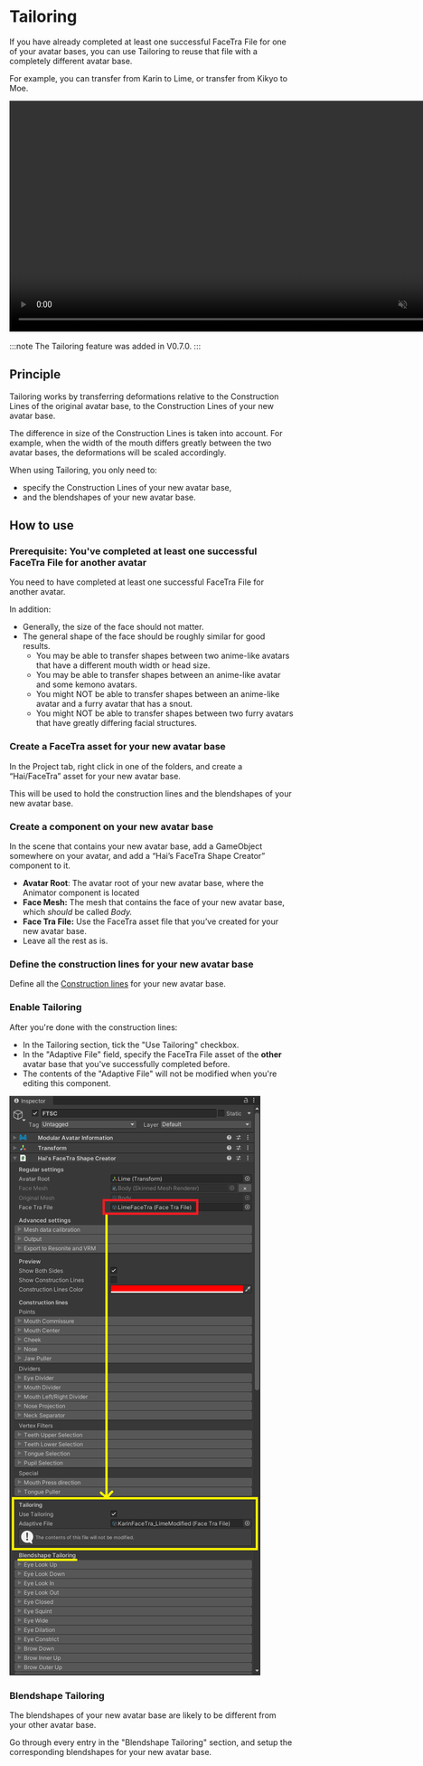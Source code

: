 ﻿---
sidebar_position: 7
---

# Tailoring

If you have already completed at least one successful FaceTra File for one of your avatar bases,
you can use Tailoring to reuse that file with a completely different avatar base.

For example, you can transfer from Karin to Lime, or transfer from Kikyo to Moe.

<video controls muted width="816">
    <source src={'https://downscale.srv.hai-vr.dev/assets/docs/T5A5uJCB8L.mp4' ?? require('/docs/products/facetra-shape-creator/img/tailoring/T5A5uJCB8L.mp4').default}/>
</video>

:::note
The Tailoring feature was added in V0.7.0.
:::

## Principle

Tailoring works by transferring deformations relative to the Construction Lines of the original avatar base,
to the Construction Lines of your new avatar base.

The difference in size of the Construction Lines is taken into account.
For example, when the width of the mouth differs greatly between the two avatar bases, the deformations will be scaled accordingly.

When using Tailoring, you only need to:
- specify the Construction Lines of your new avatar base,
- and the blendshapes of your new avatar base.

## How to use

### Prerequisite: You've completed at least one successful FaceTra File for another avatar

You need to have completed at least one successful FaceTra File for another avatar.

In addition:
- Generally, the size of the face should not matter.
- The general shape of the face should be roughly similar for good results.
  - You may be able to transfer shapes between two anime-like avatars that have a different mouth width or head size.
  - You may be able to transfer shapes between an anime-like avatar and some kemono avatars.
  - You might NOT be able to transfer shapes between an anime-like avatar and a furry avatar that has a snout.
  - You might NOT be able to transfer shapes between two furry avatars that have greatly differing facial structures.

### Create a FaceTra asset for your new avatar base

In the Project tab, right click in one of the folders, and create a “Hai/FaceTra” asset for your new avatar base.

This will be used to hold the construction lines and the blendshapes of your new avatar base.

### Create a component on your new avatar base

In the scene that contains your new avatar base, add a GameObject somewhere on your avatar, and add a “Hai’s FaceTra Shape Creator” component to it.

- **Avatar Root**: The avatar root of your new avatar base, where the Animator component is located
- **Face Mesh:** The mesh that contains the face of your new avatar base, which *should* be called *Body.*
- **Face Tra File:** Use the FaceTra asset file that you’ve created for your new avatar base.
- Leave all the rest as is.

### Define the construction lines for your new avatar base

Define all the [Construction lines](construction-lines) for your new avatar base.

### Enable Tailoring

After you're done with the construction lines:

- In the Tailoring section, tick the "Use Tailoring" checkbox.
- In the "Adaptive File" field, specify the FaceTra File asset of the **other** avatar base that you've successfully completed before.
- The contents of the "Adaptive File" will not be modified when you're editing this component.

![tailoring-loc.png](img%2Ftailoring%2Ftailoring-loc.png)

### Blendshape Tailoring

The blendshapes of your new avatar base are likely to be different from your other avatar base.

Go through every entry in the "Blendshape Tailoring" section, and setup the corresponding blendshapes for your new avatar base.
